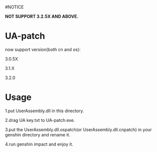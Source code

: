 #NOTICE

**NOT SUPPORT 3.2.5X AND ABOVE.**

# UA-patch

now support version(both cn and os):

3.0.5X

3.1.X

3.2.0

# Usage

1.put UserAssembly.dll in this directory.

2.drag UA key.txt to UA-patch.exe.

3.put the UserAssembly.dll.ospatch(or UserAssembly.dll.cnpatch) in your genshin directory and rename it.

4.run genshin impact and enjoy it.
